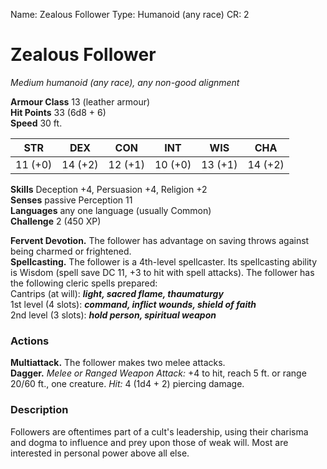 Name: Zealous Follower
Type: Humanoid (any race)
CR: 2

# Zealous Follower
_Medium humanoid (any race), any non-good alignment_

**Armour Class** 13 (leather armour)    
**Hit Points** 33 (6d8 + 6)    
**Speed** 30 ft. 

| STR     | DEX     | CON     | INT     | WIS     | CHA     |
|---------|---------|---------|---------|---------|---------|
| 11 (+0) | 14 (+2) | 12 (+1) | 10 (+0) | 13 (+1) | 14 (+2) |   

**Skills** Deception +4, Persuasion +4, Religion +2    
**Senses** passive Perception 11    
**Languages** any one language (usually Common)    
**Challenge** 2 (450 XP) 

**Fervent Devotion.** The follower has advantage on saving throws against being charmed or frightened.    
**Spellcasting.** The follower is a 4th-level spellcaster. Its spellcasting ability is Wisdom (spell save DC 11, +3 to hit with spell attacks). The follower has the following cleric spells prepared:    
Cantrips (at will): **_light, sacred flame, thaumaturgy_**    
1st level (4 slots): **_command, inflict wounds, shield of faith_**    
2nd level (3 slots): **_hold person, spiritual weapon_** 

### Actions 
**Multiattack.** The follower makes two melee attacks.    
**Dagger.** _Melee or Ranged Weapon Attack:_ +4 to hit, reach 5 ft. or range 20/60 ft., one creature. _Hit:_ 4 (1d4 + 2) piercing damage. 

### Description
Followers are oftentimes part of a cult's leadership, using their charisma and dogma to influence and prey upon those of weak will. Most are interested in personal power above all else.